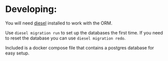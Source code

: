 # Developing:
You will need [diesel](https://diesel.rs/) installed to work with the ORM.

Use `diesel migration run` to set up the databases the first time. If you need to reset the database you can use `diesel migration redo`.

Included is a docker compose file that contains a postgres database for easy setup.